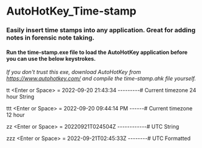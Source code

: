 # AutoHotKey_Time-stamp
### Easily insert time stamps into any application.  Great for adding notes in forensic note taking.

#### Run the time-stamp.exe file to load the AutoHotKey application before you can use the below keystrokes.
*If you don't trust this exe, download AutoHotKey from https://www.autohotkey.com/ and compile the time-stamp.ahk file yourself.* 

tt \<Enter or Space\>  = 2022-09-20 21:43:34 ---------# Current timezone 24 hour String

ttt \<Enter or Space\> = 2022-09-20 09:44:14 PM ------# Current timezone 12 hour

zz \<Enter or Space\>  = 20220921T024504Z ------------# UTC String

zzz \<Enter or Space\> = 2022-09-21T02:45:33Z --------# UTC Formatted

